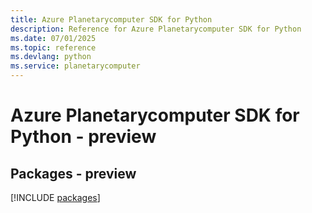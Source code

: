 ```yaml
---
title: Azure Planetarycomputer SDK for Python
description: Reference for Azure Planetarycomputer SDK for Python
ms.date: 07/01/2025
ms.topic: reference
ms.devlang: python
ms.service: planetarycomputer
---
```

# Azure Planetarycomputer SDK for Python - preview
## Packages - preview
[!INCLUDE [packages](planetarycomputer-index.md)]